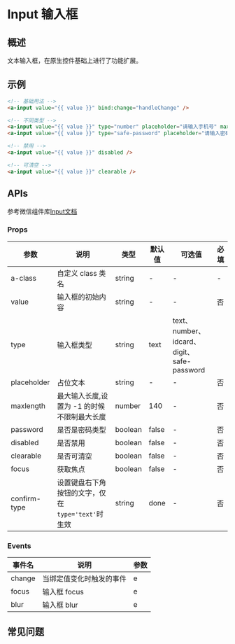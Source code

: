# Input 输入框

## 概述

文本输入框，在原生控件基础上进行了功能扩展。

## 示例

```html
<!-- 基础用法 -->
<a-input value="{{ value }}" bind:change="handleChange" />

<!-- 不同类型 -->
<a-input value="{{ value }}" type="number" placeholder="请输入手机号" maxlength="{{ 11 }}" />
<a-input value="{{ value }}" type="safe-password" placeholder="请输入密码" focus />

<!-- 禁用 -->
<a-input value="{{ value }}" disabled />

<!-- 可清空 -->
<a-input value="{{ value }}" clearable />
```

## APIs

参考微信组件库[Input文档](https://developers.weixin.qq.com/miniprogram/dev/component/input.html)

### Props

| 参数         | 说明                                              | 类型    | 默认值 | 可选值                                     | 必填 |
| ------------ | ------------------------------------------------- | ------- | ------ | ------------------------------------------ | ---- |
| a-class      | 自定义 class 类名                                 | string  | -      | -                                          | -    |
| value        | 输入框的初始内容                                  | string  | -      | -                                          | 否   |
| type         | 输入框类型                                        | string  | text   | text、number、idcard、digit、safe-password |
| placeholder  | 占位文本                                          | string  | -      | -                                          | 否   |
| maxlength    | 最大输入长度,设置为 -1 的时候不限制最大长度       | number  | 140    | -                                          | 否   |
| password     | 是否是密码类型                                    | boolean | false  | -                                          | 否   |
| disabled     | 是否禁用                                          | boolean | false  | -                                          | 否   |
| clearable    | 是否可清空                                        | boolean | false  | -                                          | 否   |
| focus        | 获取焦点                                          | boolean | false  | -                                          | 否   |
| confirm-type | 设置键盘右下角按钮的文字，仅在`type='text'`时生效 | string  | done   | -                                          | 否   |

### Events

| 事件名 | 说明                     | 参数 |
| ------ | ------------------------ | ---- |
| change | 当绑定值变化时触发的事件 | e    |
| focus  | 输入框 focus             | e    |
| blur   | 输入框 blur              | e    |

## 常见问题
